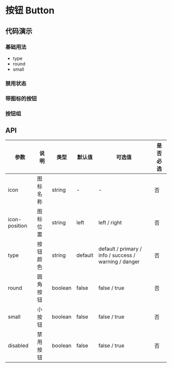 # 按钮 Button

## 代码演示

### 基础用法

- type
- round
- small

<demo-button-1 />

### 禁用状态

<demo-button-2 />

### 带图标的按钮

<demo-button-3 />

### 按钮组

<demo-button-group />

## API

| 参数          | 说明     | 类型    | 默认值  | 可选值                                                | 是否必选 |
| ------------- | -------- | ------- | ------- | ----------------------------------------------------- | -------- |
| icon          | 图标名称 | string  | -       | -                                                     | 否       |
| icon-position | 图标位置 | string  | left    | left / right                                          | 否       |
| type          | 按钮颜色 | string  | default | default / primary / info / success / warning / danger | 否       |
| round         | 圆角按钮 | boolean | false   | false / true                                          | 否       |
| small         | 小按钮   | boolean | false   | false / true                                          | 否       |
| disabled      | 禁用按钮 | boolean | false   | false / true                                          | 否       |
